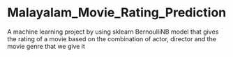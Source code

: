 # Malayalam_Movie_Rating_Prediction
A machine learning project by using sklearn BernoulliNB model that gives the rating of a movie based on the combination of actor, director and the movie genre that we give it
